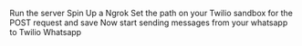 Run the server
Spin Up a Ngrok 
Set the path on your Twilio sandbox for the POST request and save
Now start sending messages from your whatsapp to Twilio Whatsapp